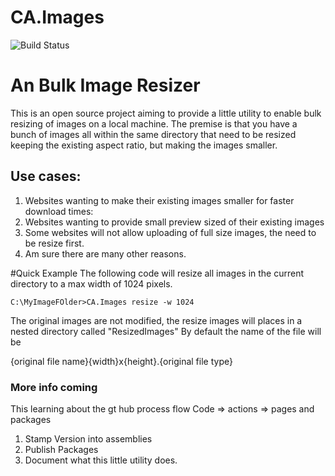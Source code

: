 # CA.Images
![Build Status](https://github.com/codeassociate/CA.Images/actions/workflows/BuildAndTest.yml/badge.svg)

# An Bulk Image Resizer 

This is an open source project aiming to provide a little utility to enable bulk resizing of images on a local machine.
The premise is that you have a bunch of images all within the same directory that need to be resized keeping the existing aspect ratio, but making the images smaller. 

## Use cases:
1. Websites wanting to make their existing images smaller for faster download times:
2. Websites wanting to provide small preview sized of their existing images 
3. Some websites will not allow uploading of full size images, the need to be resize first.
4. Am sure there are many other reasons.


#Quick Example 
The following code will resize all images in the current directory to a max width of 1024 pixels. 
``` 
C:\MyImageFOlder>CA.Images resize -w 1024
```

The original images are not modified, the resize images will places in a nested directory called "ResizedImages" By default the name of the file will be 

{original file name}{width}x{height}.{original file type}










### More info coming
This learning about the gt hub process flow Code => actions => pages and packages
1. Stamp Version into assemblies
2. Publish Packages
3. Document what this little utility does.
